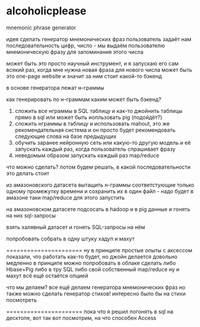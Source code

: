 alcoholicplease
===============

mnemonic phrase generator

идея сделать генератор мнемонических фраз
пользователь задаёт нам последовательность цифр, число - мы выдаём пользователю мнемоническую фразу для запоминания этого числа

может быть это просто научный инструмент, и я запускаю его сам всякий раз, когда мне нужна новая фраза для нового числа
может быть это one-page website и значит за ним стоит какой-то бэкенд

в основе генератора лежат н-граммы

как генерировать по н-граммам
каким может быть бэкенд?

1) сложить все нграммы в SQL таблицу и как-то джойнить таблицы прямо в sql или может быть иопльзовать pig (подойдёт?)
2) сложить нграммы в таблицу и использовать mahout, это же рекомендательная система и он просто будет рекомендовать следующие слова на базе предыдущих
3) обучить заранее нейронную сеть или какую-то другую модель и её запускать каждый раз, когда пользователь спрашивает фразу
4) неведомым образом запускать каждый раз map/reduce

что можно сделать? потом будем решать, в какой последовательности это делать стоит

из амазоновского датасета вытащить н-граммы соответстующие только одному промежутку времени и сохранить их в один файл - надо будет в амазоне таки map/reduce для этого запустить

на амазоновском датасете подсосать в hadoop и в pig данные и гонять на них sql-запросы

взять халявный датасет и гонять SQL-запросы на нём

попробовать собрать в одну штуку хадуп и махут

======================
ну в принципе простые опыты с аксессом показали, что работать как-то будет, но джойн делается довольно медленно
в принципе можно попробовать в облаке сделать либо Hbase+Pig либо в тру SQL либо свой собственный map/reduce
ну и махут всё ещё остаётся опцией

что мы делаем?
все ещё делаем генератора мнемонических фраз
но также можно сделать генератор стихов!
интересно было бы на стихи посмотреть

======================
пока что я решил погонять в sql на десктопе, вот так вот
посмотрим, на что способен Access



